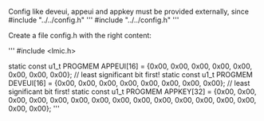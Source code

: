 Config like deveui, appeui and appkey must be provided externally, since
#include "../../config.h"
'''
#include "../../config.h"
'''

Create a file config.h with the right content:

'''
#include <lmic.h>

static const u1_t PROGMEM APPEUI[16] =  {0x00, 0x00, 0x00, 0x00, 0x00, 0x00, 0x00, 0x00}; // least significant bit first!
static const u1_t PROGMEM DEVEUI[16] = {0x00, 0x00, 0x00, 0x00, 0x00, 0x00, 0x00, 0x00}; // least significant bit first!
static const u1_t PROGMEM APPKEY[32] = {0x00, 0x00, 0x00, 0x00, 0x00, 0x00, 0x00, 0x00, 0x00, 0x00, 0x00, 0x00, 0x00, 0x00, 0x00, 0x00};
'''